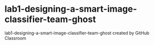 # lab1-designing-a-smart-image-classifier-team-ghost
lab1-designing-a-smart-image-classifier-team-ghost created by GitHub Classroom
